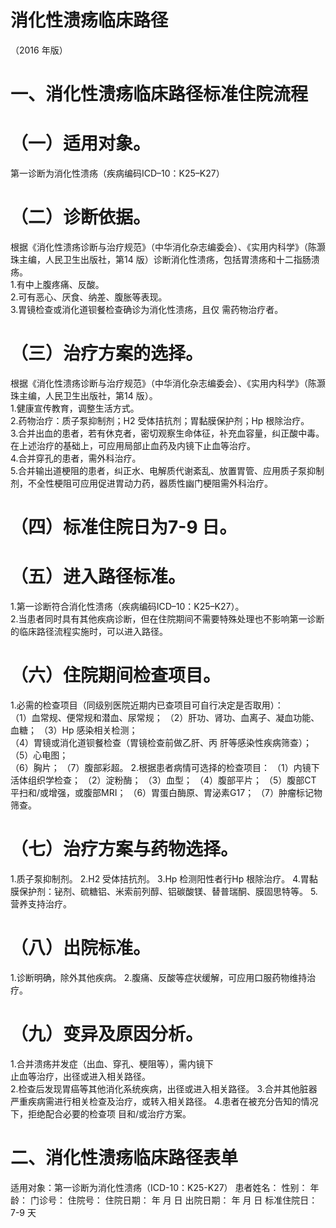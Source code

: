 # 消化性溃疡临床路径  
（2016 年版）  
#     一、消化性溃疡临床路径标准住院流程  
#     （一）适用对象。  
第一诊断为消化性溃疡（疾病编码ICD–10：K25–K27）  
#     （二）诊断依据。  
根据《消化性溃疡诊断与治疗规范》（中华消化杂志编委会）、《实用内科学》（陈灏珠主编，人民卫生出版社，第14 版）诊断消化性溃疡，包括胃溃疡和十二指肠溃疡。  
1.有中上腹疼痛、反酸。  
2.可有恶心、厌食、纳差、腹胀等表现。  
3.胃镜检查或消化道钡餐检查确诊为消化性溃疡，且仅 需药物治疗者。  
#     （三）治疗方案的选择。  
根据《消化性溃疡诊断与治疗规范》（中华消化杂志编委会）、《实用内科学》（陈灏珠主编，人民卫生出版社，第14 版）。  
1.健康宣传教育，调整生活方式。  
2.药物治疗：质子泵抑制剂；H2 受体拮抗剂；胃黏膜保护剂；Hp 根除治疗。  
3.合并出血的患者，若有休克者，密切观察生命体征，补充血容量，纠正酸中毒。在上述治疗的基础上，可应用局部止血药及内镜下止血等治疗。  
4.合并穿孔的患者，需外科治疗。  
5.合并输出道梗阻的患者，纠正水、电解质代谢紊乱、放置胃管、应用质子泵抑制剂，不全性梗阻可应用促进胃动力药，器质性幽门梗阻需外科治疗。  
#     （四）标准住院日为7-9 日。  
#     （五）进入路径标准。  
1.第一诊断符合消化性溃疡（疾病编码ICD–10：K25–K27）。  
2.当患者同时具有其他疾病诊断，但在住院期间不需要特殊处理也不影响第一诊断的临床路径流程实施时，可以进入路径。  
#     （六）住院期间检查项目。  
1.必需的检查项目（同级别医院近期内已查项目可自行决定是否取用）：  
（1）血常规、便常规和潜血、尿常规； （2）肝功、肾功、血离子、凝血功能、血糖；  （3）Hp 感染相关检测；  
（4）胃镜或消化道钡餐检查（胃镜检查前做乙肝、丙 肝等感染性疾病筛查）；  
（5）心电图；  
（6）胸片； （7）腹部彩超。 2.根据患者病情可选择的检查项目： （1）内镜下活体组织学检查； （2）淀粉酶； （3）血型； （4）腹部平片； （5）腹部CT 平扫和/或增强，或腹部MRI； （6）胃蛋白酶原、胃泌素G17； （7）肿瘤标记物筛查。  
#     （七）治疗方案与药物选择。  
1.质子泵抑制剂。 2.H2 受体拮抗剂。      3.Hp 检测阳性者行Hp 根除治疗。 4.胃黏膜保护剂：铋剂、硫糖铝、米索前列醇、铝碳酸镁、替普瑞酮、膜固思特等。 5.营养支持治疗。  
#     （八）出院标准。  
1.诊断明确，除外其他疾病。   2.腹痛、反酸等症状缓解，可应用口服药物维持治疗。  
#    （九）变异及原因分析。  
1.合并溃疡并发症（出血、穿孔、梗阻等），需内镜下  
止血等治疗，出径或进入相关路径。  
2.检查后发现胃癌等其他消化系统疾病，出径或进入相关路径。   3.合并其他脏器严重疾病需进行相关检查及治疗，或转入相关路径。   4.患者在被充分告知的情况下，拒绝配合必要的检查项 目和/或治疗方案。  
# 二、消化性溃疡临床路径表单  
适用对象：第一诊断为消化性溃疡（ICD-10：K25-K27） 患者姓名：           性别：       年龄：    门诊号：        住院号：          住院日期：     年   月   日   出院日期：     年    月   日   标准住院日：7-9 天  

